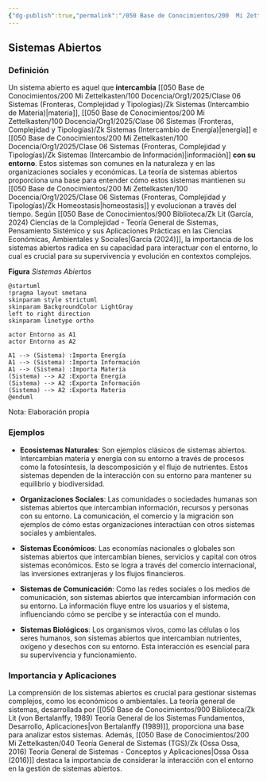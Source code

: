```yaml
---
{"dg-publish":true,"permalink":"/050 Base de Conocimientos/200  Mi Zettelkasten/100 Docencia/Org1/2025/Clase 06 Sistemas (Fronteras, Complejidad y Tipologías)/Zk Sistemas Abiertos/","tags":["digitalGarden"]}
---
```


## Sistemas Abiertos

### Definición

Un sistema abierto es aquel que **intercambia** [[050 Base de Conocimientos/200  Mi Zettelkasten/100 Docencia/Org1/2025/Clase 06 Sistemas (Fronteras, Complejidad y Tipologías)/Zk Sistemas (Intercambio de Materia)\|materia]], [[050 Base de Conocimientos/200  Mi Zettelkasten/100 Docencia/Org1/2025/Clase 06 Sistemas (Fronteras, Complejidad y Tipologías)/Zk Sistemas (Intercambio de Energía)\|energía]] e [[050 Base de Conocimientos/200  Mi Zettelkasten/100 Docencia/Org1/2025/Clase 06 Sistemas (Fronteras, Complejidad y Tipologías)/Zk Sistemas (Intercambio de Información)\|información]] **con su entorno**. Estos sistemas son comunes en la naturaleza y en las organizaciones sociales y económicas. La teoría de sistemas abiertos proporciona una base para entender cómo estos sistemas mantienen su [[050 Base de Conocimientos/200  Mi Zettelkasten/100 Docencia/Org1/2025/Clase 06 Sistemas (Fronteras, Complejidad y Tipologías)/Zk Homeostasis\|homeostasis]] y evolucionan a través del tiempo. Según [[050 Base de Conocimientos/900 Biblioteca/Zk Lit (García, 2024) Ciencias de la Complejidad - Teoría General de Sistemas, Pensamiento Sistémico y sus Aplicaciones Prácticas en las Ciencias Económicas, Ambientales y Sociales\|García (2024)]], la importancia de los sistemas abiertos radica en su capacidad para interactuar con el entorno, lo cual es crucial para su supervivencia y evolución en contextos complejos.

**Figura**
_Sistemas Abiertos_
```plantuml
@startuml
!pragma layout smetana
skinparam style strictuml
skinparam BackgroundColor LightGray
left to right direction
skinparam linetype ortho

actor Entorno as A1
actor Entorno as A2

A1 --> (Sistema) :Importa Energía
A1 --> (Sistema) :Importa Información
A1 --> (Sistema) :Importa Materia
(Sistema) --> A2 :Exporta Energía
(Sistema) --> A2 :Exporta Información
(Sistema) --> A2 :Exporta Materia
@enduml
```
Nota: Elaboración propia

### Ejemplos

- **Ecosistemas Naturales**: Son ejemplos clásicos de sistemas abiertos. Intercambian materia y energía con su entorno a través de procesos como la fotosíntesis, la descomposición y el flujo de nutrientes. Estos sistemas dependen de la interacción con su entorno para mantener su equilibrio y biodiversidad.

- **Organizaciones Sociales**: Las comunidades o sociedades humanas son sistemas abiertos que intercambian información, recursos y personas con su entorno. La comunicación, el comercio y la migración son ejemplos de cómo estas organizaciones interactúan con otros sistemas sociales y ambientales.

- **Sistemas Económicos**: Las economías nacionales o globales son sistemas abiertos que intercambian bienes, servicios y capital con otros sistemas económicos. Esto se logra a través del comercio internacional, las inversiones extranjeras y los flujos financieros.

- **Sistemas de Comunicación**: Como las redes sociales o los medios de comunicación, son sistemas abiertos que intercambian información con su entorno. La información fluye entre los usuarios y el sistema, influenciando cómo se percibe y se interactúa con el mundo.

- **Sistemas Biológicos**: Los organismos vivos, como las células o los seres humanos, son sistemas abiertos que intercambian nutrientes, oxígeno y desechos con su entorno. Esta interacción es esencial para su supervivencia y funcionamiento.

### Importancia y Aplicaciones

La comprensión de los sistemas abiertos es crucial para gestionar sistemas complejos, como los económicos o ambientales. La teoría general de sistemas, desarrollada por [[050 Base de Conocimientos/900 Biblioteca/Zk Lit (von Bertalanffy, 1989) Teoría General de los Sistemas Fundamentos, Desarrollo, Aplicaciones\|von Bertalanffy (1989)]], proporciona una base para analizar estos sistemas. Además, [[050 Base de Conocimientos/200  Mi Zettelkasten/040 Teoría General de Sistemas (TGS)/Zk (Ossa Ossa, 2016) Teoría General de Sistemas -  Conceptos y Aplicaciones\|Ossa Ossa (2016)]] destaca la importancia de considerar la interacción con el entorno en la gestión de sistemas abiertos.